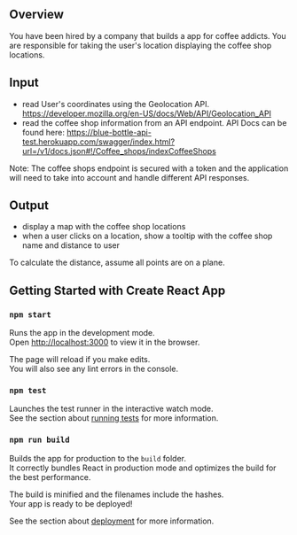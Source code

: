 ## Overview
You have been hired by a company that builds a app for coffee addicts.
You are responsible for taking the user's location displaying the coffee shop locations.

## Input
- read User's coordinates using the Geolocation API. https://developer.mozilla.org/en-US/docs/Web/API/Geolocation_API
- read the coffee shop information from an API endpoint. API Docs can be found here: https://blue-bottle-api-test.herokuapp.com/swagger/index.html?url=/v1/docs.json#!/Coffee_shops/indexCoffeeShops

Note: The coffee shops endpoint is secured with a token and the application will need to take into account and handle different API responses.

## Output
- display a map with the coffee shop locations
- when a user clicks on a location, show a tooltip with the coffee shop name and distance to user

To calculate the distance, assume all points are on a plane.

## Getting Started with Create React App

### `npm start`

Runs the app in the development mode.\
Open [http://localhost:3000](http://localhost:3000) to view it in the browser.

The page will reload if you make edits.\
You will also see any lint errors in the console.

### `npm test`

Launches the test runner in the interactive watch mode.\
See the section about [running tests](https://facebook.github.io/create-react-app/docs/running-tests) for more information.

### `npm run build`

Builds the app for production to the `build` folder.\
It correctly bundles React in production mode and optimizes the build for the best performance.

The build is minified and the filenames include the hashes.\
Your app is ready to be deployed!

See the section about [deployment](https://facebook.github.io/create-react-app/docs/deployment) for more information.